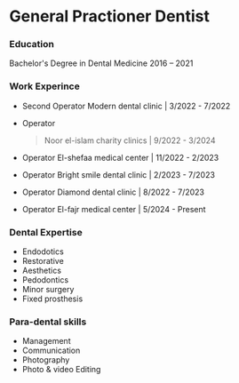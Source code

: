 # General Practioner Dentist

### Education
Bachelor's Degree in Dental Medicine
 2016 – 2021
 ### Work Experince 
- Second Operator
  Modern dental clinic            |     3/2022 - 7/2022

- Operator
   > Noor el-islam charity clinics   |    9/2022 - 3/2024  

- Operator
  El-shefaa medical center        |     11/2022 - 2/2023

- Operator
  Bright smile dental clinic      |      2/2023 - 7/2023

- Operator
  Diamond dental clinic           |     8/2022 - 7/2023

- Operator
  El-fajr medical center          |      5/2024 - Present

 ### Dental Expertise
 - Endodotics
 - Restorative
 - Aesthetics
 - Pedodontics
 - Minor surgery
 - Fixed prosthesis

### Para-dental skills
- Management
- Communication
- Photography
- Photo & video Editing
